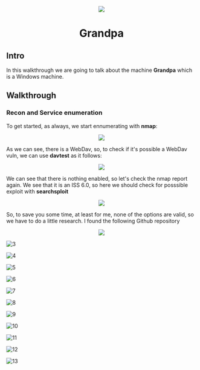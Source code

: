 
<p align="center">
  <img src="https://github.com/Warrior9912/Hack-the-Box-Walkthroughs/assets/34217036/d343a130-20d1-43d7-b454-b14e526d37f9">
</p>

<h1 align="center">Grandpa</h1>

<h2>Intro</h2>
<p>In this walkthrough we are going to talk about the machine <strong>Grandpa</strong> which is a Windows machine.</p>

<h2>Walkthrough</h2>
<h3>Recon and Service enumeration</h3>

<p>To get started, as always, we start ennumerating with <strong>nmap</strong>:</p>

<p align="center">
  <img src="https://github.com/Warrior9912/Hack-the-Box-Walkthroughs/assets/34217036/a24cd6e7-b939-480e-9b9c-1e598e0ca15e">
</p>

<p>As we can see, there is a WebDav, so, to check if it's possible a WebDav vuln, we can use <strong>davtest</strong> as it follows:</p>

<p align="center">
  <img src="https://github.com/Warrior9912/Hack-the-Box-Walkthroughs/assets/34217036/44ec4f84-a0ea-4a03-95ce-ddfec6beca1f">
</p>

<p>We can see that there is nothing enabled, so let's check the nmap report again. We see that it is an ISS 6.0, so here we should check for posssible exploit with <strong>searchsploit</strong></p>

<p align="center">
  <img src="https://github.com/Warrior9912/Hack-the-Box-Walkthroughs/assets/34217036/48980dff-70bb-419d-be5b-fd2929532118">
</p>

<p>So, to save you some time, at least for me, none of the options are valid, so we have to do a little research. I found the following Github repository</p>

<p align="center">
  <img src="https://gh-card.dev/repos/g0rx/iis6-exploit-2017-CVE-2017-7269.svg">
</p>

![3](https://github.com/Warrior9912/Hack-the-Box-Walkthroughs/assets/34217036/7f5f7fc6-23e2-43c1-b521-af5fffc8652a)

![4](https://github.com/Warrior9912/Hack-the-Box-Walkthroughs/assets/34217036/7da8fb1f-897f-4866-aa4a-6c8354eff355)

![5](https://github.com/Warrior9912/Hack-the-Box-Walkthroughs/assets/34217036/cfb0947b-a4ab-43fd-a661-9e78ff90e1a6)

![6](https://github.com/Warrior9912/Hack-the-Box-Walkthroughs/assets/34217036/d9de7993-9cc4-4c69-9f41-6d39c3ee538f)

![7](https://github.com/Warrior9912/Hack-the-Box-Walkthroughs/assets/34217036/2dff9512-ff68-4dcc-8247-5343df15bdfe)

![8](https://github.com/Warrior9912/Hack-the-Box-Walkthroughs/assets/34217036/20e97a88-e97a-43a0-8ff8-756a65e1aa95)

![9](https://github.com/Warrior9912/Hack-the-Box-Walkthroughs/assets/34217036/fb395fd7-442a-46a8-a3c8-7ade50d26311)

![10](https://github.com/Warrior9912/Hack-the-Box-Walkthroughs/assets/34217036/faf302b5-926f-4901-bbac-4def9c585e2b)

![11](https://github.com/Warrior9912/Hack-the-Box-Walkthroughs/assets/34217036/cafe6c20-d7b3-4d74-9a25-8c18bcc15bb2)

![12](https://github.com/Warrior9912/Hack-the-Box-Walkthroughs/assets/34217036/cafe408a-0090-4916-9e68-5e9fdcc40ba8)

![13](https://github.com/Warrior9912/Hack-the-Box-Walkthroughs/assets/34217036/04e639b8-206b-4f21-a8bc-0ab9eb572ee9)
